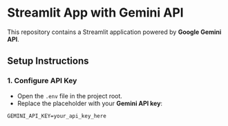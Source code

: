 # Streamlit App with Gemini API

This repository contains a Streamlit application powered by **Google Gemini API**.  

## Setup Instructions

### 1. Configure API Key
- Open the `.env` file in the project root.  
- Replace the placeholder with your **Gemini API key**:  

```env
GEMINI_API_KEY=your_api_key_here
